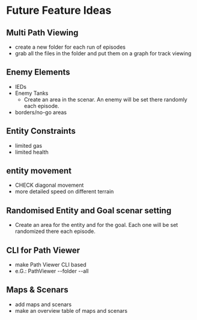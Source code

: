 # Future Feature Ideas
## Multi Path Viewing
* create a new folder for each run of episodes
* grab all the files in the folder and put them on a graph for track viewing

## Enemy Elements
* IEDs
* Enemy Tanks
  * Create an area in the scenar. An enemy will be set there randomly each episode.
* borders/no-go areas

## Entity Constraints
* limited gas
* limited health

## entity movement
* CHECK diagonal movement
* more detailed speed on different terrain

## Randomised Entity and Goal scenar setting
* Create an area for the entity and for the goal. Each one will be set randomized there each episode.

## CLI for Path Viewer
* make Path Viewer CLI based
* e.G.: PathViewer --folder --all

## Maps & Scenars
* add maps and scenars
* make an overview table of maps and scenars
